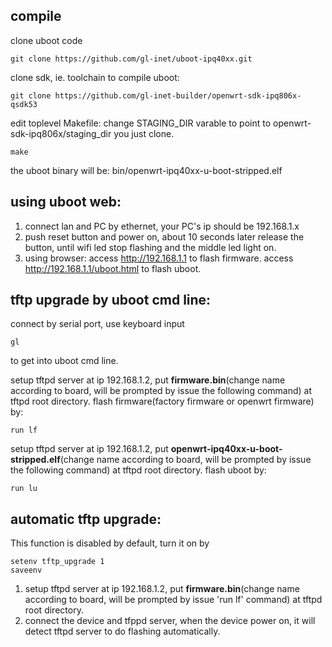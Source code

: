 ## compile

clone uboot code
```
git clone https://github.com/gl-inet/uboot-ipq40xx.git
```
clone sdk, ie. toolchain to compile uboot:
```
git clone https://github.com/gl-inet-builder/openwrt-sdk-ipq806x-qsdk53
```
edit toplevel Makefile:
change STAGING_DIR varable to point to openwrt-sdk-ipq806x/staging_dir you just clone.
```
make
```
the uboot binary will be:
bin/openwrt-ipq40xx-u-boot-stripped.elf


## using uboot web:

1. connect lan and PC by ethernet, your PC's ip should be 192.168.1.x
2. push reset button and power on, about 10 seconds later release the button, until wifi led stop
  flashing and the middle led light on.
3. using browser:
  access http://192.168.1.1 to flash firmware.
  access http://192.168.1.1/uboot.html to flash uboot.

## tftp upgrade by uboot cmd line:

connect by serial port, use keyboard input 
```
gl
```
to get into uboot cmd line.

setup tftpd server at ip 192.168.1.2, put **firmware.bin**(change name according to board, will be prompted by issue the following command) at tftpd root directory.
flash firmware(factory firmware or openwrt firmware) by:
```
run lf
```

setup tftpd server at ip 192.168.1.2, put **openwrt-ipq40xx-u-boot-stripped.elf**(change name according to board, will be prompted by issue the following command) at tftpd root directory.
flash uboot by:
```
run lu
```

## automatic tftp upgrade:
This function is disabled by default, turn it on by
```
setenv tftp_upgrade 1
saveenv

```
1. setup tftpd server at ip 192.168.1.2, put **firmware.bin**(change name according to board, will be prompted by issue 'run lf' command) at tftpd root directory.
2. connect the device and tfppd server, when the device power on, it will detect tftpd 
server to do flashing automatically.


